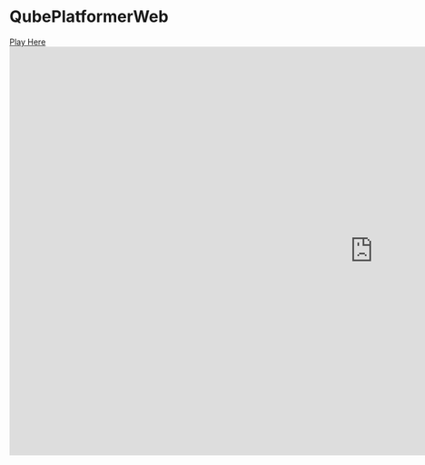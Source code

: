 # QubePlatformerWeb
[Play Here](https://xderelpro.github.io/QubePlatformerWeb/)
<embed src="https://xderelpro.github.io/QubePlatformerWeb/" width="1280" height="720">
